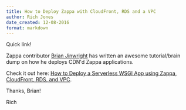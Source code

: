 ```yaml
---
title: How to Deploy Zappa with CloudFront, RDS and a VPC 
author: Rich Jones
date_created: 12-08-2016
format: markdown
---
```


Quick link!

Zappa contributor [Brian Jinwright](https://jinwright.net) has written an awesome tutorial/brain dump on how he deploys CDN'd Zappa applications.

Check it out here: [How to Deploy a Serverless WSGI App using Zappa, CloudFront, RDS, and VPC](https://jinwright.net/how-deploy-serverless-wsgi-app-using-zappa/).

Thanks, Brian!

Rich
